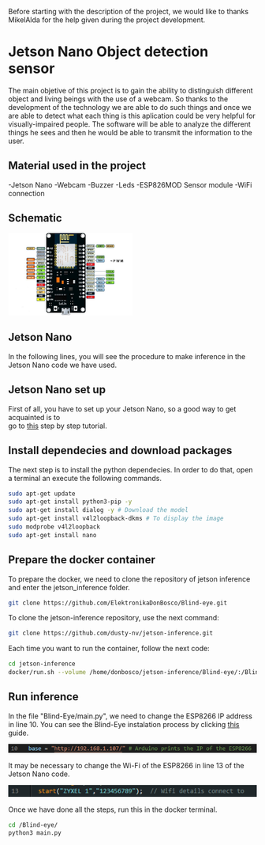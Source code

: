 Before starting with the description of the project, we would like to thanks MikelAlda for the help given during the project development.
# Jetson Nano Object detection sensor

The main objetive of this project is to gain the ability to distinguish different object and living beings with the use of a webcam. So thanks to the development of the technology we are able to do such things and once we are able to detect what each thing is this aplication could be very helpful for visually-impaired people.
The software will be able to analyze the different things he sees and then he would be able to transmit the information to the user.

## Material used in the project
-Jetson Nano
-Webcam
-Buzzer
-Leds
-ESP826MOD Sensor module
-WiFi connection

## Schematic
<img src="https://github.com/ElektronikaDonBosco/Blind-eye/blob/master/60893535def1e6e04c6f55b835bcd917.jpg" width=50% height=50%>


## Jetson Nano
In the following lines, you will see the procedure to make inference in the Jetson Nano code we have used.

## Jetson Nano set up
First of all, you have to set up your Jetson Nano, so a good way to get acquainted is to  
go to [this](https://developer.nvidia.com/embedded/learn/get-started-jetson-nano-devkit#intro) step by step tutorial.

## Install dependecies and download packages

The next step is to install the python dependecies. In order to do that, open a terminal an execute the following commands.

```bash
sudo apt-get update
sudo apt-get install python3-pip -y
sudo apt-get install dialog -y # Download the model
sudo apt-get install v4l2loopback-dkms # To display the image
sudo modprobe v4l2loopback
sudo apt-get install nano 
```

## Prepare the docker container

To prepare the docker, we need to clone the repository of jetson inference and enter the jetson_inference folder.
```bash
git clone https://github.com/ElektronikaDonBosco/Blind-eye.git

```

To clone the jetson-inference repository, use the next command:

```bash
git clone https://github.com/dusty-nv/jetson-inference.git


```

Each time you want to run the container, follow the next code:

```bash
cd jetson-inference
docker/run.sh --volume /home/donbosco/jetson-inference/Blind-eye/:/Blind-eye #You must use your own computer path.
```

## Run inference

In the file "Blind-Eye/main.py", we need to change the ESP8266 IP address in line 10. You can see the Blind-Eye instalation process by clicking [this](https://github.com/ElektronikaDonBosco/Blind-Eye) guide.


![](assets/2023-05-03_101412.png)

It may be necessary to change the Wi-Fi of the ESP8266 in line 13 of the Jetson Nano code.

![](assets/2023-05-03_101304.png)

Once we have done all the steps, run this in the docker terminal.
 
```bash
cd /Blind-eye/
python3 main.py
```
